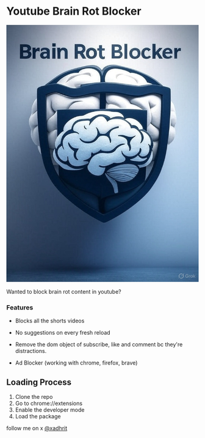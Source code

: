 # Youtube Brain Rot Blocker 

![Brain Rot Blocker](./image.jpg)

Wanted to block brain rot content in youtube?

### Features 

* Blocks all the shorts videos

* No suggestions on every fresh reload 

* Remove the dom object of subscribe, like and comment bc they're distractions.

* Ad Blocker (working with chrome, firefox, brave)


## Loading Process 

1. Clone the repo
2. Go to chrome://extensions
3. Enable the developer mode
4. Load the package

follow me on x <a href='https://x.com/xadhrit'>@xadhrit</a> 
